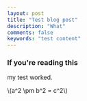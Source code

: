 ```yaml
---
layout: post
title: "Test blog post"
description: "What"
comments: false
keywords: "test content"
---
```


### If you're reading this

my test worked.

\\(a^2 \pm b^2 = c^2\\)
